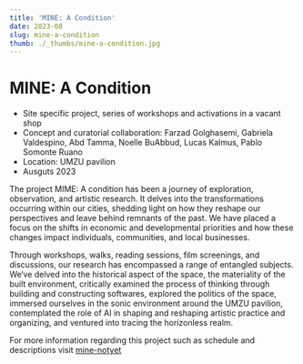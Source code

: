 ```yaml
---
title: 'MINE: A Condition'
date: 2023-08
slug: mine-a-condition
thumb: ./_thumbs/mine-a-condition.jpg
---
```


# MINE: A Condition

- Site specific project, series of workshops and activations in a vacant shop
- Concept and curatorial collaboration: Farzad Golghasemi, Gabriela Valdespino, Abd Tamma, Noelle BuAbbud, Lucas Kalmus, Pablo Somonte Ruano
- Location: UMZU pavilion
- Ausguts 2023

The project MIME: A condition has been a journey of exploration, observation, and artistic research. It delves into the transformations occurring within our cities, shedding light on how they reshape our perspectives and leave behind remnants of the past. We have placed a focus on the shifts in economic and developmental priorities and how these changes impact individuals, communities, and local businesses.

<div class="gallery" data-credits="Screen captures from various situations"></div>

Through workshops, walks, reading sessions, film screenings, and discussions, our research has encompassed a range of entangled subjects. We‘ve delved into the historical aspect of the space, the materiality of the built environment, critically examined the process of thinking through building and constructing softwares, explored the politics of the space, immersed ourselves in the sonic environment around the UMZU pavilion, contemplated the role of AI in shaping and reshaping artistic practice and organizing, and ventured into tracing the horizonless realm.

For more information regarding this project such as schedule and descriptions visit [mine-notyet](https://notyet.vercel.app/)